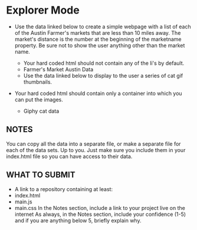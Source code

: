 # Explorer Mode

* Use the data linked below to create a simple webpage with a list of each of the Austin Farmer's markets that are less than 10 miles away. The market's distance is the number at the beginning of the marketname property. Be sure not to show the user anything other than the market name.

  * Your hard coded html should not contain any of the li's by default.
  * Farmer's Market Austin Data
  * Use the data linked below to display to the user a series of cat gif thumbnails.

* Your hard coded html should contain only a container into which you can put the images.
  * Giphy cat data

## NOTES
You can copy all the data into a separate file, or make a separate file for each of the data sets. Up to you. Just make sure you include them in your index.html file so you can have access to their data.

## WHAT TO SUBMIT
* A link to a repository containing at least:
* index.html
* main.js
* main.css
In the Notes section, include a link to your project live on the internet
As always, in the Notes section, include your confidence (1-5) and if you are anything below 5, briefly explain why.
